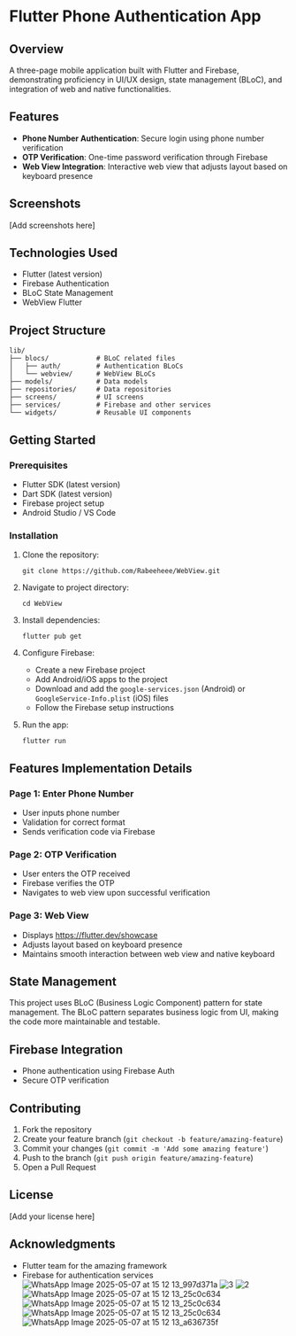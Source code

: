 # Flutter Phone Authentication App

## Overview
A three-page mobile application built with Flutter and Firebase, demonstrating proficiency in UI/UX design, state management (BLoC), and integration of web and native functionalities.

## Features
- **Phone Number Authentication**: Secure login using phone number verification
- **OTP Verification**: One-time password verification through Firebase
- **Web View Integration**: Interactive web view that adjusts layout based on keyboard presence

## Screenshots
[Add screenshots here]

## Technologies Used
- Flutter (latest version)
- Firebase Authentication
- BLoC State Management
- WebView Flutter

## Project Structure
```
lib/
├── blocs/            # BLoC related files
│   ├── auth/         # Authentication BLoCs
│   └── webview/      # WebView BLoCs
├── models/           # Data models
├── repositories/     # Data repositories
├── screens/          # UI screens
├── services/         # Firebase and other services
└── widgets/          # Reusable UI components
```

## Getting Started

### Prerequisites
- Flutter SDK (latest version)
- Dart SDK (latest version)
- Firebase project setup
- Android Studio / VS Code

### Installation
1. Clone the repository:
   ```
   git clone https://github.com/Rabeeheee/WebView.git
   ```

2. Navigate to project directory:
   ```
   cd WebView
   ```

3. Install dependencies:
   ```
   flutter pub get
   ```

4. Configure Firebase:
   - Create a new Firebase project
   - Add Android/iOS apps to the project
   - Download and add the `google-services.json` (Android) or `GoogleService-Info.plist` (iOS) files
   - Follow the Firebase setup instructions

5. Run the app:
   ```
   flutter run
   ```

## Features Implementation Details

### Page 1: Enter Phone Number
- User inputs phone number
- Validation for correct format
- Sends verification code via Firebase

### Page 2: OTP Verification
- User enters the OTP received
- Firebase verifies the OTP
- Navigates to web view upon successful verification

### Page 3: Web View
- Displays https://flutter.dev/showcase
- Adjusts layout based on keyboard presence
- Maintains smooth interaction between web view and native keyboard

## State Management
This project uses BLoC (Business Logic Component) pattern for state management. The BLoC pattern separates business logic from UI, making the code more maintainable and testable.

## Firebase Integration
- Phone authentication using Firebase Auth
- Secure OTP verification

## Contributing
1. Fork the repository
2. Create your feature branch (`git checkout -b feature/amazing-feature`)
3. Commit your changes (`git commit -m 'Add some amazing feature'`)
4. Push to the branch (`git push origin feature/amazing-feature`)
5. Open a Pull Request

## License
[Add your license here]

## Acknowledgments
- Flutter team for the amazing framework
- Firebase for authentication services![WhatsApp Image 2025-05-07 at 15 12 13_997d371a](https://github.com/user-attachments/assets/cf5c5c69-5750-49c9-90f6-4790079c6ccf)
![3](https://github.com/user-attachments/assets/45d6269c-23ff-42ff-b98e-c28eb2d79477)
![2](https://github.com/user-attachments/assets/69e0c20a-8900-4e28-9f6e-f0b2631c2a56)
![WhatsApp Image 2025-05-07 at 15 12 13_25c0c634](https://github.com/user-attachments/assets/3631fd5e-bb37-4904-a236-01f8aec2ae0e)
![WhatsApp Image 2025-05-07 at 15 12 13_25c0c634](https://github.com/user-attachments/assets/827b0b7a-066d-4f88-8f54-6770d0e0aee7)
![WhatsApp Image 2025-05-07 at 15 12 13_25c0c634](https://github.com/user-attachments/assets/6cec7ec4-8cc4-408e-8b3c-69fbc16ae995)
![WhatsApp Image 2025-05-07 at 15 12 13_a636735f](https://github.com/user-attachments/assets/3113a709-1f4f-4393-8f55-a491b0ce15aa)
